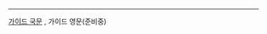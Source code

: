 
---
[가이드 국문](https://github.com/Partner-Angola/guide/blob/main/%E1%84%8F%E1%85%A2%E1%86%AB%E1%84%83%E1%85%B5%E1%84%8F%E1%85%A1%E1%84%86%E1%85%A6%E1%84%85%E1%85%A1_%E1%84%89%E1%85%A9%E1%84%80%E1%85%A2%E1%84%89%E1%85%A5(21.12).pdf)
, 가이드 영문(준비중)
